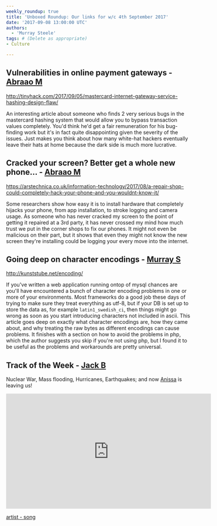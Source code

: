 ```yaml
---
weekly_roundup: true
title: 'Unboxed Roundup: Our links for w/c 4th September 2017'
date: '2017-09-08 13:00:00 UTC'
authors:
  - 'Murray Steele'
tags: # (Delete as appropriate)
- Culture

---
```


## Vulnerabilities in online payment gateways - [Abraao M](/people#abraao-mota)

http://tinyhack.com/2017/09/05/mastercard-internet-gateway-service-hashing-design-flaw/

An interesting article about someone who finds 2 very serious bugs in the
mastercard hashing system that would allow you to bypass transaction values
completely. You'd think he'd get a fair remuneration for his bug-finding work
but it's in fact quite disappointing given the severity of the issues. Just
makes you think about how many white-hat hackers eventually leave their hats
at home because the dark side is much more lucrative.

## Cracked your screen? Better get a whole new phone… - [Abraao M](/people#abraao-mota)

https://arstechnica.co.uk/information-technology/2017/08/a-repair-shop-could-completely-hack-your-phone-and-you-wouldnt-know-it/

Some researchers show how easy it is to install hardware that completely
hijacks your phone, from app installation, to stroke logging and camera
usage. As someone who has never cracked my screen to the point of getting
it repaired at a 3rd party, it has never crossed my mind how much trust we
put in the corner shops to fix our phones. It might not even be malicious
on their part, but it shows that even they might not know the new screen
they're installing could be logging your every move into the internet.

## Going deep on character encodings - [Murray S](/people#murray-steele)

http://kunststube.net/encoding/

If you've written a web application running ontop of mysql chances are
you'll have encountered a bunch of character encoding problems in one or
more of your environments.  Most frameworks do a good job these days of
trying to make sure they treat everything as utf-8, but if your DB is set
up to store the data as, for example `latin1_swedish_ci`, then things
might go wrong as soon as you start introducing characters not included
in ascii.  This article goes deep on exactly what character encodings
are, how they came about, and why treating the raw bytes as different
encodings can cause problems.  It finishes with a section on how to
avoid the problems in php, which the author suggests you skip if you're
not using php, but I found it to be useful as the problems and workarounds
are pretty universal.

## Track of the Week - [Jack B](/people#jack-bracewell)

Nuclear War, Mass flooding, Hurricanes, Earthquakes; and now
[Anissa](/people#anissa-said) is leaving us!

<iframe width="560" height="315" src="https://www.youtube.com/embed/Z0GFRcFm-aY" frameborder="0" allowfullscreen></iframe>

[artist - song](https://www.youtube.com/watch?v=Z0GFRcFm-aY)
